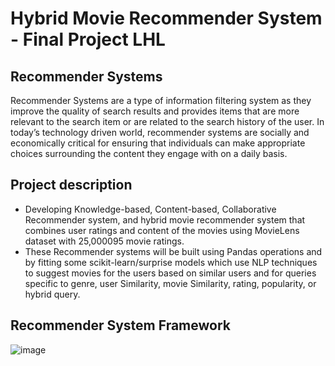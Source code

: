# Hybrid Movie Recommender System - Final Project LHL

## Recommender Systems

Recommender Systems are a type of information filtering system as they improve the quality of search results and provides items that are more relevant to the search item or are related to the search history of the user.
In today’s technology driven world, recommender systems are socially and economically critical for ensuring that individuals can make appropriate choices surrounding the content they engage with on a daily basis.

## Project description
- Developing Knowledge-based, Content-based, Collaborative Recommender system,
and  hybrid movie recommender system that combines user ratings and content of 
the movies  using MovieLens dataset with 25,000095 movie ratings. 
- These Recommender systems will be built using Pandas operations and by fitting some 
scikit-learn/surprise models which use NLP techniques to suggest movies for the users 
based on similar users and for queries specific to genre, user Similarity, movie 
Similarity, rating, popularity, or hybrid query. 

## Recommender System Framework

![image](https://user-images.githubusercontent.com/89004966/171425184-0936e244-6167-4534-9048-78ad6191c3f6.png)


